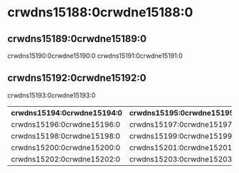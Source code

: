 # crwdns15188:0crwdne15188:0

## crwdns15189:0crwdne15189:0

crwdns15190:0crwdne15190:0 crwdns15191:0crwdne15191:0

## crwdns15192:0crwdne15192:0

crwdns15193:0crwdne15193:0

<table>
  <tr>
    <th>crwdns15194:0crwdne15194:0</th>
    <th>crwdns15195:0crwdne15195:0</th>
  </tr>
  <tr>
    <td>crwdns15196:0crwdne15196:0</td>
    <td>crwdns15197:0crwdne15197:0</td>
  </tr>
  <tr>
    <td>crwdns15198:0crwdne15198:0</td>
    <td>crwdns15199:0crwdne15199:0</td>
  </tr>
  <tr>
    <td>crwdns15200:0crwdne15200:0</td>
    <td>crwdns15201:0crwdne15201:0</td>
  </tr>
  <tr>
    <td>crwdns15202:0crwdne15202:0</td>
    <td>crwdns15203:0crwdne15203:0</td>
  </tr>
</table>
